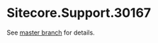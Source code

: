 # Sitecore.Support.30167

See [master branch](https://github.com/sitecoresupport/Sitecore.Support.30167) for details.